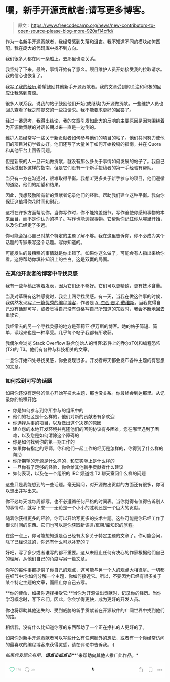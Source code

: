 # 嘿，新手开源贡献者:请写更多博客。

> 原文：<https://www.freecodecamp.org/news/new-contributors-to-open-source-please-blog-more-920af14cffd/>

作为一名新手开源贡献者，我经常感到失落和沮丧。我不知道不同的模块如何匹配。我在庞大的代码库中找不到方向。

我们很多人都在同一条船上。去那里也没关系。

我坚持了下来。最终，事情开始有了意义。项目维护人员开始接受我的拉取请求。我的信心也恢复了。

我[写了我的经历](https://medium.freecodecamp.com/a-beginners-very-bumpy-journey-through-the-world-of-open-source-4d108d540b39),希望鼓励其他新手开源贡献者。我的文章受到的关注和积极的回应让我感到震惊。

很多人联系我，说我的帖子鼓励他们开始(或继续)为开源做贡献。一些维护人员也回头查看了我之前提交的一些拉请求。我不能要求更好的回答了。

经过一番思考，我得出结论，我的文章引发如此大的反响的主要原因是因为围绕着为开源做贡献的对话长期以来一直是一边倒的。

维护人员经常写一些关于新贡献者如何参与他们的项目的帖子。他们共同努力使他们的项目对初学者友好。他们还写了大量关于如何开始投稿的指南，并在 Quora 和其他平台上回答问题。

但是新来的人一旦开始做贡献，就没有那么多关于事情如何发展的帖子了。我自己也读过很多这样的指南，但是它们没有一个新手投稿者的第一手经验有帮助。

当只有一方在沟通时，很难取得平衡。我想听更多关于新手参与的项目，他们遵循的道路，他们的期望和结果。

因此，我想鼓励所有新的贡献者记录他们的经验。帮助我们建立这种平衡。我向你保证这值得你花时间和耐心。

这将在许多方面帮助你。当你写作时，你不能掩盖细节。写作迫使你感知事物的本来面目，而不是你认为的样子。写作也能透视事物。它帮助你记住你从哪里开始，以及你已经走了多远。

你可能会担心自己对某个特定的主题了解不够。我在这里告诉你，你不必成为某个话题的专家来写这个话题。写你知道的。

可能发生的最糟糕的事情就是你出错了。如果你这么做了，可能会有人指出来给你看。这将帮助你填补知识上的空白。这是双赢的局面。

### 在其他开发者的博客中寻找灵感

我有一些草稿正等着发表，因为它们还不够好。它们可以更精致，更有技术含量。

当我对草稿有这种感觉时，我会上网寻找灵感。有一天，当我在做这件事的时候，我偶然发现[写了一篇优秀的编程博客](https://emptysqua.re/blog/write-an-excellent-programming-blog/)，作者是 [A .杰西·吉尤·戴维斯](https://www.freecodecamp.org/news/new-contributors-to-open-source-please-blog-more-920af14cffd/undefined)。当我觉得自己没有话题可写，或者觉得自己没有资格写自己所知道的东西时，我会不断地回去重读它。

我经常去的另一个寻找灵感的地方是茱莉亚·伊万斯的博客。她的帖子简短、简单，读起来也是一种享受。几乎每个帖子我都有所收获。

我偶尔会浏览 Stack Overflow 联合创始人的博客:软件上的乔尔(T0)和编程恐怖(T2)的 T3。他们有各种与科技相关的文章。

一旦你开始四处寻找灵感，你会发现很多。开发者每天都会发布各种主题的有思想的文章。

### 如何找到可写的话题

如果你还没有足够的信心开始写技术主题，那也没关系。你最终会到达那里。从记录你的旅程开始:

*   你是如何参与到你所参与的组织中的
*   他们的社区是什么样的，他们对新的贡献者有多欢迎
*   你选择从事的项目，以及做出这个决定的原因
*   建立您的本地开发环境并克隆他们的回购协议有多困难，您在哪里遇到了困难，以及您是如何清除这个障碍的
*   你是如何找到你的第一期工作的
*   如果你有指定的导师，你和他们一起工作的经历是怎样的，你得到了什么样的帮助
*   你所期望的开源是什么样的，和它实际上是什么样的
*   一旦你有了足够的经验，你会给其他新手贡献者什么建议
*   如何表现，以及在一个组织的 IRC 频道或 T2 聊天室问什么样的问题

这些只是我能想到的一些话题。毫无疑问，对开源做出贡献的方面还有很多，你可以想出并写出来。

你不必每天或每周都写，也不必遵循任何严格的时间表。当你觉得有值得告诉别人的事情时，就写下来——无论是一个小小的胜利还是一个巨大的贡献。

随着你获得更多的经验，你可以开始写更多的技术主题。这些可能是你已经工作了很长时间的东西。它们也可以是你获取新语言/框架/库知识的旅程。

在这一点上，你可能想知道是否已经有太多关于特定主题的文章了。你可能会问，除了已经说过的，你还有什么可以补充的？

好吧，写了多少或者谁写的都不重要。这从未阻止任何有决心的作家根据他们自己的理解，从他们自己的角度写另一篇文章。

你写的每件事都提供了你自己的观点，这可能与另一个人的观点大相径庭。一切都在细节中:你如何分解一个主题，你如何接近它。所以，不要因为已经有很多关于某个特定主题的文章，而阻止你自己去写。

**你的使命，如果你选择接受它:**当你为开源做出贡献时，记录你的经历。当你学习概念时，写下它们。因此，你会学得更快，成为更好的开发人员。

你也将帮助其他迷失的、受到威胁的新手贡献者在开源软件的广阔世界中找到他们的路。

相信我，没有什么比知道你写的东西帮助了一个正在挣扎的人更好的了。

如果你对新手开源贡献者可以写些什么有任何额外的想法，或者有一个你经常访问的最喜欢的编程博客来获得灵感，请在评论中告诉我。:)

*如果您发现它有用，**请点击或点击“︎****”来帮助向其他人推广此作品。*

![8OTBCkyaMSLbJFwjigUDHWdjSW3ezOAM-tSH](img/557d92957c8fe66374bd30e2510bfa66.png)